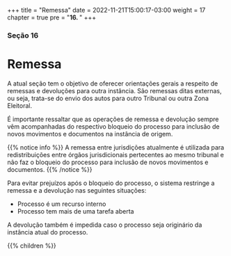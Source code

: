 +++
title = "Remessa"
date = 2022-11-21T15:00:17-03:00
weight = 17
chapter = true
pre = "<b>16. </b>"
+++

### Seção 16

# Remessa

A atual seção tem o objetivo de oferecer orientações gerais a respeito de remessas e devoluções para outra instância. São remessas ditas externas, ou seja, trata-se do envio dos autos para outro Tribunal ou outra Zona Eleitoral.

É importante ressaltar que as operações de remessa e devolução sempre vêm acompanhadas do respectivo bloqueio do processo para inclusão de novos movimentos e documentos na instância de origem. 

{{% notice info %}}
A remessa entre jurisdições atualmente é utilizada para redistribuições entre órgãos jurisdicionais pertecentes ao mesmo tribunal e não faz o bloqueio do processo para inclusão de novos movimentos e documentos.
{{% /notice %}}

Para evitar prejuízos após o bloqueio do processo, o sistema restringe a remessa e a devolução nas seguintes situações:

- Processo é um recurso interno
- Processo tem mais de uma tarefa aberta

A devolução também é impedida caso o processo seja originário da instância atual do processo.

{{% children  %}}

